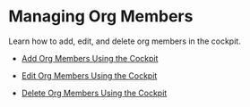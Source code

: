 <!-- loiob792066df68a42bcb444dac70a6c0c1d -->

# Managing Org Members

Learn how to add, edit, and delete org members in the cockpit.

-   [Add Org Members Using the Cockpit](add-org-members-using-the-cockpit-a4eeaf1.md)

-   [Edit Org Members Using the Cockpit](edit-org-members-using-the-cockpit-fdbeabb.md)

-   [Delete Org Members Using the Cockpit](delete-org-members-using-the-cockpit-35a720c.md)



